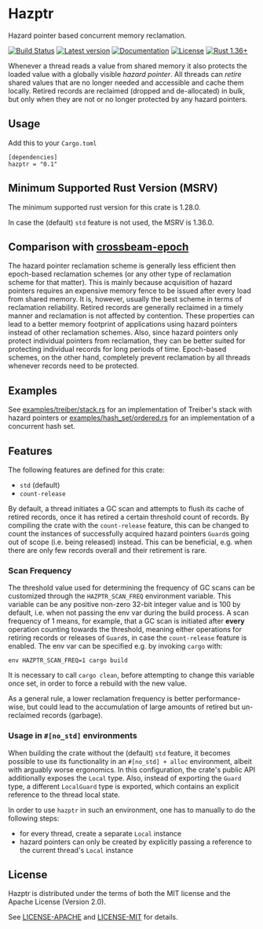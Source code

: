 # Hazptr

Hazard pointer based concurrent memory reclamation.

[![Build Status](https://travis-ci.com/oliver-giersch/hazptr.svg?branch=master)](
https://travis-ci.com/oliver-giersch/hazptr)
[![Latest version](https://img.shields.io/crates/v/hazptr.svg)](https://crates.io/crates/hazptr)
[![Documentation](https://docs.rs/hazptr/badge.svg)](https://docs.rs/hazptr)
[![License](https://img.shields.io/badge/license-MIT%2FApache--2.0-blue.svg)](
https://github.com/oliver-giersch/hazptr)
[![Rust 1.36+](https://img.shields.io/badge/rust-1.28+-lightgray.svg)](
https://www.rust-lang.org)

Whenever a thread reads a value from shared memory it also protects the loaded
value with a globally visible *hazard pointer*.
All threads can *retire* shared values that are no longer needed and accessible
and cache them locally.
Retired records are reclaimed (dropped and de-allocated) in bulk, but only when
they are not or no longer protected by any hazard pointers.

## Usage

Add this to your `Cargo.toml`

```
[dependencies]
hazptr = "0.1"
```

## Minimum Supported Rust Version (MSRV)

The minimum supported rust version for this crate is 1.28.0.

In case the (default) `std` feature is not used, the MSRV is 1.36.0.

## Comparison with [crossbeam-epoch](https://crates.io/crates/crossbeam-epoch)

The hazard pointer reclamation scheme is generally less efficient then
epoch-based reclamation schemes (or any other type of reclamation scheme for
that matter).
This is mainly because acquisition of hazard pointers requires an expensive
memory fence to be issued after every load from shared memory.
It is, however, usually the best scheme in terms of reclamation reliability.
Retired records are generally reclaimed in a timely manner and reclamation is
not affected by contention.
These properties can lead to a better memory footprint of applications using
hazard pointers instead of other reclamation schemes.
Also, since hazard pointers only protect individual pointers from reclamation,
they can be better suited for protecting individual records for long periods of
time.
Epoch-based schemes, on the other hand, completely prevent reclamation by all
threads whenever records need to be protected.

## Examples

See [examples/treiber/stack.rs](examples/treiber/stack.rs) for an implementation
of Treiber's stack with hazard pointers or
[examples/hash_set/ordered.rs](examples/hash_set/ordered/mod.rs) for an
implementation of a concurrent hash set.

## Features

The following features are defined for this crate:

- `std` (default)
- `count-release`

By default, a thread initiates a GC scan and attempts to flush its cache of
retired records, once it has retired a certain threshold count of records.
By compiling the crate with the `count-release` feature, this can be changed to
count the instances of successfully acquired hazard pointers `Guard`s going
out of scope (i.e. being released) instead.
This can be beneficial, e.g. when there are only few records overall and
their retirement is rare.

### Scan Frequency

The threshold value used for determining the frequency of GC scans can be
customized through the `HAZPTR_SCAN_FREQ` environment variable.
This variable can be any positive non-zero 32-bit integer value and is 100 by
default, i.e. when not passing the env var during the build process.
A scan frequency of 1 means, for example, that a GC scan is initiated
after **every** operation counting towards the threshold, meaning either
operations for retiring records or releases of `Guard`s, in case the
`count-release` feature is enabled.
The env var can be specified e.g. by invoking `cargo` with:

```
env HAZPTR_SCAN_FREQ=1 cargo build
```

It is necessary to call `cargo clean`, before attempting to change this variable
once set, in order to force a rebuild with the new value.

As a general rule, a lower reclamation frequency is better performance-wise, but
could lead to the accumulation of large amounts of retired but un-reclaimed
records (garbage).

### Usage in `#[no_std]` environments

When building the crate without the (default) `std` feature, it becomes
possible to use its functionality in an `#[no_std] + alloc` environment, albeit
with arguably worse ergonomics.
In this configuration, the crate's public API additionally exposes the `Local`
type.
Also, instead of exporting the `Guard` type, a different `LocalGuard` type is
exported, which contains an explicit reference to the thread local state.

In order to use `hazptr` in such an environment, one has to manually to do the
following steps:

- for every thread, create a separate `Local` instance
- hazard pointers can only be created by explicitly passing a reference to the
  current thread's `Local` instance 

## License

Hazptr is distributed under the terms of both the MIT license and the
Apache License (Version 2.0).

See [LICENSE-APACHE](LICENSE-APACHE) and [LICENSE-MIT](LICENSE-MIT) for details.
